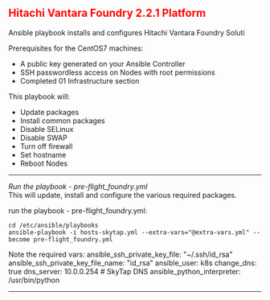 ## <font color='red'>Hitachi Vantara Foundry 2.2.1 Platform</font>
Ansible playbook installs and configures Hitachi Vantara Foundry Soluti

Prerequisites for the CentOS7 machines:
* A public key generated on your Ansible Controller
* SSH passwordless access on Nodes with root permissions
* Completed 01 Infrastructure section

This playbook will:
* Update packages
* Install common packages
* Disable SELinux
* Disable SWAP
* Turn off firewall
* Set hostname
* Reboot Nodes

---

<em>Run the playbook - pre-flight_foundry.yml</em>  
This will update, install and configure the various required packages.



run the playbook - pre-flight_foundry.yml: 
```
cd /etc/ansible/playbooks
ansible-playbook -i hosts-skytap.yml --extra-vars="@extra-vars.yml" --become pre-flight_foundry.yml
```
Note the required vars:
    ansible_ssh_private_key_file: "~/.ssh/id_rsa"
    ansible_ssh_private_key_file_name: "id_rsa"
    ansible_user: k8s
    change_dns: true
    dns_server: 10.0.0.254 # SkyTap DNS
    ansible_python_interpreter: /usr/bin/python

---